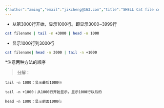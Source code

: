 ```yaml
---
{"author":"aming","email":"jikcheng@163.com","title":"SHELL Cat file content","creation_date":"2022-06-27 15:57","Last modified date":"2022-11-25 16:01","tags":"SHELL Cat file content","File Folder with relative path":"system/Doc/Linux/Linux Doc/Linux SHELL","remark":null,"other":null,"dg-publish":true,"permalink":"/system/doc/linux/linux-doc/linux-shell/shell-cat-file-content/","dgPassFrontmatter":true}
---
```



* 从第3000行开始，显示1000行。即显示3000~3999行

```sh
cat filename | tail -n +3000 | head -n 1000
```


* 显示1000行到3000行

```sh
cat filename| head -n 3000 | tail -n +1000
```


*注意两种方法的顺序


> 分解：

    tail -n 1000：显示最后1000行

    tail -n +1000：从1000行开始显示，显示1000行以后的

    head -n 1000：显示前面1000行


